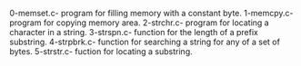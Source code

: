 0-memset.c- program for filling memory with a constant byte.
1-memcpy.c- program for copying memory area.
2-strchr.c- program for locating a character in a string.
3-strspn.c- function for the length of a prefix substring.
4-strpbrk.c- function for searching a string for any of a set of bytes.
5-strstr.c- fuction for locating a substring.
